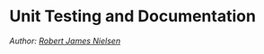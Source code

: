 # Unit Testing and Documentation
_Author: [Robert James Nielsen](https://github.com/robertjnielsen)_